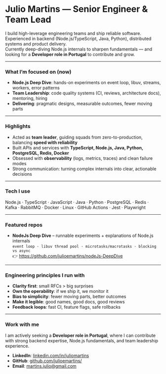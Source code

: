 <h1 align="left">Julio Martins — Senior Engineer & Team Lead</h1>

I build high-leverage engineering teams and ship reliable software.  
Experienced in backend (Node.js/TypeScript, Java, Python), distributed systems and product delivery.  
Currently deep-diving Node.js internals to sharpen fundamentals — and looking for a **Developer role in Portugal** to contribute and grow.

---

### What I’m focused on (now)
- **Node.js Deep Dive**: hands-on experiments on event loop, libuv, streams, workers, error patterns
- **Team Leadership**: code quality systems (CI, reviews, architecture docs), mentoring, hiring
- **Delivering**: pragmatic designs, measurable outcomes, fewer moving parts

---

### Highlights
- Acted as **team leader**, guiding squads from zero-to-production, balancing **speed with reliability**  
- Built APIs and services with **TypeScript, Node.js, Java, Python, PostgreSQL, Redis, Docker**  
- Obsessed with **observability** (logs, metrics, traces) and clean failure modes  
- Strong communication: turning complex internals into clear, actionable decisions  

---

### Tech I use
Node.js · TypeScript · JavaScript · Java · Python · PostgreSQL · Redis · Kafka · RabbitMQ · Docker · Linux · GitHub Actions · Jest · Playwright

---

### Featured repos
- **NodeJs Deep Dive** – runnable experiments + explanations of Node.js internals  
  `event loop · libuv thread pool · microtasks/macrotasks · blocking vs async`  
  👉 https://github.com/julioemartins/nodeJs-DeepDive

---

### Engineering principles I run with
- **Clarity first**: small RFCs > big surprises  
- **Own the operability**: if we ship it, we monitor it  
- **Bias to simplicity**: fewer moving parts, better outcomes  
- **Make it legible**: good names, good docs, good reviews  
- **Feedback loops**: fast CI, feature flags, safe rollbacks  

---

### Work with me
I am actively seeking a **Developer role in Portugal**, where I can contribute with strong backend expertise, Node.js fundamentals, and team leadership experience.  

- **LinkedIn**: [linkedin.com/in/juliomartins](https://linkedin.com/in/juliomartins/)
- **GitHub**: [github.com/julioemartins/](https://github.com/julioemartins/)
- **Email**: martins.julio@gmail.com     
